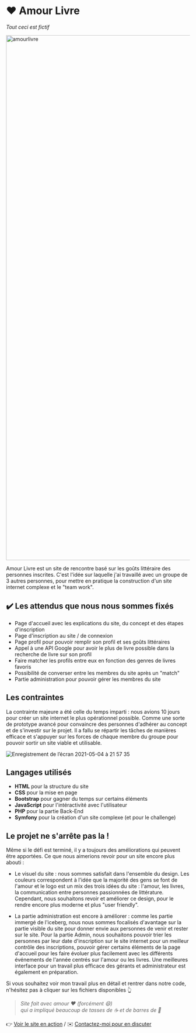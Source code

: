 # ❤️ Amour Livre

*Tout ceci est fictif*

<img width="1436" alt="amourlivre" src="https://user-images.githubusercontent.com/25581092/117061819-ece73200-ad22-11eb-8f0c-407080542846.png">

Amour Livre est un site de rencontre basé sur les goûts littéraire des personnes inscrites. C'est l'idée sur laquelle j'ai travaillé avec un groupe de 3 autres personnes, pour mettre en pratique la construction d'un site internet complexe et le "team work".

## ✔️ Les attendus que nous nous sommes fixés

* Page d'accueil avec les explications du site, du concept et des étapes d'inscription
* Page d'inscription au site / de connexion
* Page profil pour pouvoir remplir son profil et ses goûts littéraires
* Appel à une API Google pour avoir le plus de livre possible dans la recherche de livre sur son profil
* Faire matcher les profils entre eux en fonction des genres de livres favoris
* Possibilité de converser entre les membres du site après un "match"
* Partie administration pour pouvoir gérer les membres du site

## Les contraintes

La contrainte majeure a été celle du temps imparti : nous avions 10 jours pour créer un site internet le plus opérationnel possible. Comme une sorte de prototype avancé pour convaincre des personnes d'adhérer au concept et de s'investir sur le projet.
Il a fallu se répartir les tâches de manières efficace et s'appuyer sur les forces de chaque membre du groupe pour pouvoir sortir un site viable et utilisable.

![Enregistrement de l’écran 2021-05-04 à 21 57 35](https://user-images.githubusercontent.com/25581092/117063433-1ef99380-ad25-11eb-8951-69ca4eb98b12.gif)

## Langages utilisés
* **HTML** pour la structure du site
* **CSS** pour la mise en page
* **Bootstrap** pour gagner du temps sur certains éléments
* **JavaScript** pour l'intéractivité avec l'utilisateur
* **PHP** pour la partie Back-End
* **Symfony** pour la création d'un site complexe (et pour le challenge)

## Le projet ne s'arrête pas la !
Même si le défi est terminé, il y a toujours des améliorations qui peuvent être apportées. Ce que nous aimerions revoir pour un site encore plus abouti :

* Le visuel du site : nous sommes satisfait dans l'ensemble du design. Les couleurs correspondent à l'idée que la majorité des gens se font de l'amour et le logo est un mix des trois idées du site : l'amour, les livres, la communication entre personnes passionnées de littérature.
Cependant, nous souhaitons revoir et améliorer ce design, pour le rendre encore plus moderne et plus "user friendly".

* La partie administration est encore à améliorer : comme les partie immergé de l'iceberg, nous nous sommes focalisés d'avantage sur la partie visible du site pour donner envie aux personnes de venir et rester sur le site. Pour la partie Admin, nous souhaitons pouvoir trier les personnes par leur date d'inscription sur le site internet pour un meilleur contrôle des inscriptions, pouvoir gérer certains éléments de la page d'accueil pour les faire évoluer plus facilement avec les différents événements de l'année centrés sur l'amour ou les livres. Une meilleures interface pour un travail plus efficace des gérants et administrateur est également en préparation.

Si vous souhaitez voir mon travail plus en détail et rentrer dans notre code, n'hésitez pas à cliquer sur les fichiers disponibles 👆

> *Site fait avec amour :heart: (forcément :smile:)*<br>
> *qui a impliqué beaucoup de tasses de ☕ et de barres de 🍫*

:point_right: [Voir le site en action]() / ✉️ [Contactez-moi pour en discuter]()
